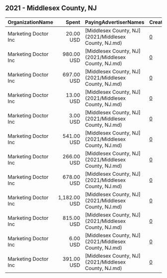 ## 2021 - Middlesex County, NJ 
|OrganizationName|Spent|PayingAdvertiserNames|CreativeUrls|Impressions|Genders|AgeBrackets|CountryCodes|BillingAddresses|CandidateBallotInformation|
|:---|---:|:---|:---|---:|:---|:---|:---|:---|:---|
|Marketing Doctor Inc|20.00 USD|[Middlesex County, NJ](2021/Middlesex County, NJ.md)|[0](https://www.snap.com/political-ads/asset/d9edea46a27a941a387b8a9351859824b507c9166cbfe918087dc9f2313cf7cb?mediaType=mp4)|2,672||18+|united states|"55 Damon Rd Suite 1,Northampton,01060,US"|Middlesex County Voting|
|Marketing Doctor Inc|980.00 USD|[Middlesex County, NJ](2021/Middlesex County, NJ.md)|[0](https://www.snap.com/political-ads/asset/e99330f9257854ab7d161c151474b9aefb7a786551317e682eb450605c8faa91?mediaType=png)|159,487||18+|united states|"55 Damon Rd Suite 1,Northampton,01060,US"|Middlesex County Voting|
|Marketing Doctor Inc|697.00 USD|[Middlesex County, NJ](2021/Middlesex County, NJ.md)|[0](https://www.snap.com/political-ads/asset/95bd6457f2840cf512cb60dc11b5ada81c1fec17f24ff8c18744a12a22ea5547?mediaType=mp4)|93,633||18+|united states|"55 Damon Rd Suite 1,Northampton,01060,US"|Middlesex County Voting|
|Marketing Doctor Inc|13.00 USD|[Middlesex County, NJ](2021/Middlesex County, NJ.md)|[0](https://www.snap.com/political-ads/asset/7734b42018e8905355d2a78a19c16cea149fd2cc503cb32386f8f7d3da78dcda?mediaType=png)|1,649||18+|united states|"55 Damon Rd Suite 1,Northampton,01060,US"|Middlesex County Voting|
|Marketing Doctor Inc|3.00 USD|[Middlesex County, NJ](2021/Middlesex County, NJ.md)|[0](https://www.snap.com/political-ads/asset/7734b42018e8905355d2a78a19c16cea149fd2cc503cb32386f8f7d3da78dcda?mediaType=png)|629||18+|united states|"55 Damon Rd Suite 1,Northampton,01060,US"|Middlesex County Voting|
|Marketing Doctor Inc|541.00 USD|[Middlesex County, NJ](2021/Middlesex County, NJ.md)|[0](https://www.snap.com/political-ads/asset/eaf0f36e159be8989407e47b261183a62299d8dcdb984970b1042f72e5a47a1d?mediaType=png)|61,078||18+|united states|"55 Damon Rd Suite 1,Northampton,01060,US"|Middlesex County Voting|
|Marketing Doctor Inc|266.00 USD|[Middlesex County, NJ](2021/Middlesex County, NJ.md)|[0](https://www.snap.com/political-ads/asset/f38e8dfb7765e594ef9ee1ec6fc0395b21e557333ce11d68c2d61d417d34c45f?mediaType=mp4)|28,980||18+|united states|"55 Damon Rd Suite 1,Northampton,01060,US"|Middlesex County Voting|
|Marketing Doctor Inc|678.00 USD|[Middlesex County, NJ](2021/Middlesex County, NJ.md)|[0](https://www.snap.com/political-ads/asset/4e9b6a22c407fca5d17946e255bed0acd21ac4b5a3494ddc9ece4462d3107916?mediaType=png)|73,315||18+|united states|"55 Damon Rd Suite 1,Northampton,01060,US"|Middlesex County Voting|
|Marketing Doctor Inc|1,182.00 USD|[Middlesex County, NJ](2021/Middlesex County, NJ.md)|[0](https://www.snap.com/political-ads/asset/8e7d14f27e86587edb00787c8593ebc1d157a97e08ba3a732ff2feaf9437ae58?mediaType=mp4)|153,018||18+|united states|"55 Damon Rd Suite 1,Northampton,01060,US"|Middlesex County Voting|
|Marketing Doctor Inc|815.00 USD|[Middlesex County, NJ](2021/Middlesex County, NJ.md)|[0](https://www.snap.com/political-ads/asset/9c3af5010b32d2d56084ef9dd0fea39d1c01a7f4858b15d411b34ae056c86653?mediaType=mp4)|136,931||18+|united states|"55 Damon Rd Suite 1,Northampton,01060,US"|Middlesex County Voting|
|Marketing Doctor Inc|6.00 USD|[Middlesex County, NJ](2021/Middlesex County, NJ.md)|[0](https://www.snap.com/political-ads/asset/5e6173824eeec3f1431e47f4492ea9b29fe52be5d6bd9a251906e402eccb90c2?mediaType=png)|1,300||18+|united states|"55 Damon Rd Suite 1,Northampton,01060,US"|Middlesex County Voting|
|Marketing Doctor Inc|391.00 USD|[Middlesex County, NJ](2021/Middlesex County, NJ.md)|[0](https://www.snap.com/political-ads/asset/e516d4c01556ef39d394af6d77d0c3b8c06c53d1ee5cf9d80295ad84aec9a794?mediaType=png)|44,305||18+|united states|"55 Damon Rd Suite 1,Northampton,01060,US"|Middlesex County Voting|
